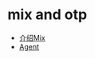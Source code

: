 mix and otp
===
+ [介绍Mix](/getting_started/mix_and_otp/1.markdown)
+ [Agent](/getting_started/mix_and_otp/2.markdown)
